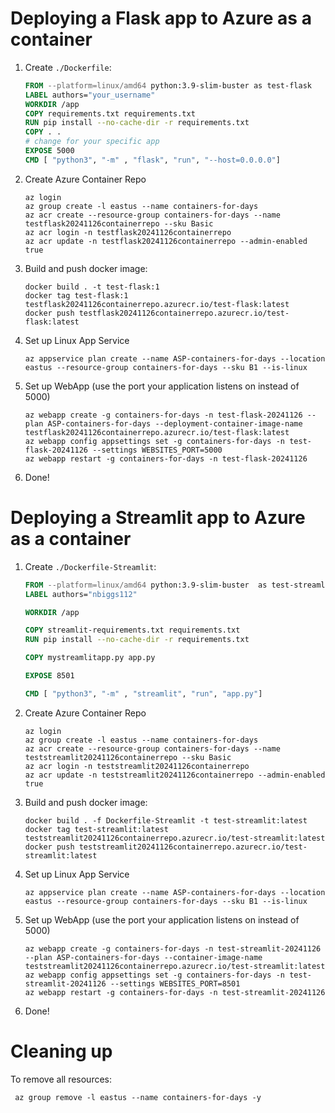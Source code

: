 # Deploying a Flask app to Azure as a container

1. Create `./Dockerfile`:
    ```dockerfile
    FROM --platform=linux/amd64 python:3.9-slim-buster as test-flask
    LABEL authors="your_username"
    WORKDIR /app
    COPY requirements.txt requirements.txt
    RUN pip install --no-cache-dir -r requirements.txt
    COPY . .
    # change for your specific app
    EXPOSE 5000
    CMD [ "python3", "-m" , "flask", "run", "--host=0.0.0.0"]
    ```
2. Create Azure Container Repo
    ```shell
   az login   
   az group create -l eastus --name containers-for-days
   az acr create --resource-group containers-for-days --name testflask20241126containerrepo --sku Basic
   az acr login -n testflask20241126containerrepo  
   az acr update -n testflask20241126containerrepo --admin-enabled true
    ```
3. Build and push docker image: 
    ```shell
    docker build . -t test-flask:1
    docker tag test-flask:1 testflask20241126containerrepo.azurecr.io/test-flask:latest
    docker push testflask20241126containerrepo.azurecr.io/test-flask:latest
    ```
5. Set up Linux App Service
    ```shell
    az appservice plan create --name ASP-containers-for-days --location eastus --resource-group containers-for-days --sku B1 --is-linux 
    ```
6. Set up WebApp (use the port your application listens on instead of 5000)
    ```shell
    az webapp create -g containers-for-days -n test-flask-20241126 --plan ASP-containers-for-days --deployment-container-image-name testflask20241126containerrepo.azurecr.io/test-flask:latest
    az webapp config appsettings set -g containers-for-days -n test-flask-20241126 --settings WEBSITES_PORT=5000
    az webapp restart -g containers-for-days -n test-flask-20241126
    ```
   
7. Done!

# Deploying a Streamlit app to Azure as a container

1. Create `./Dockerfile-Streamlit`:
    ```dockerfile
    FROM --platform=linux/amd64 python:3.9-slim-buster  as test-streamlit-build
   LABEL authors="nbiggs112"
   
   WORKDIR /app
   
   COPY streamlit-requirements.txt requirements.txt
   RUN pip install --no-cache-dir -r requirements.txt
   
   COPY mystreamlitapp.py app.py
   
   EXPOSE 8501
   
   CMD [ "python3", "-m" , "streamlit", "run", "app.py"]
    ```
2. Create Azure Container Repo
    ```shell
   az login   
   az group create -l eastus --name containers-for-days
   az acr create --resource-group containers-for-days --name teststreamlit20241126containerrepo --sku Basic
   az acr login -n teststreamlit20241126containerrepo  
   az acr update -n teststreamlit20241126containerrepo --admin-enabled true
    ```
3. Build and push docker image: 
    ```shell
    docker build . -f Dockerfile-Streamlit -t test-streamlit:latest
    docker tag test-streamlit:latest teststreamlit20241126containerrepo.azurecr.io/test-streamlit:latest
    docker push teststreamlit20241126containerrepo.azurecr.io/test-streamlit:latest
    ```
5. Set up Linux App Service
    ```shell
    az appservice plan create --name ASP-containers-for-days --location eastus --resource-group containers-for-days --sku B1 --is-linux 
    ```
6. Set up WebApp (use the port your application listens on instead of 5000)
    ```shell
    az webapp create -g containers-for-days -n test-streamlit-20241126 --plan ASP-containers-for-days --container-image-name teststreamlit20241126containerrepo.azurecr.io/test-streamlit:latest
    az webapp config appsettings set -g containers-for-days -n test-streamlit-20241126 --settings WEBSITES_PORT=8501
    az webapp restart -g containers-for-days -n test-streamlit-20241126
    ```
   
7. Done!

# Cleaning up
To remove all resources: 
   ```shell
    az group remove -l eastus --name containers-for-days -y
   ```
